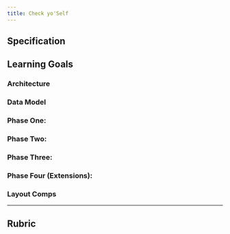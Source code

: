 ```yaml
---
title: Check yo'Self
---
```


## Specification

## Learning Goals

### Architecture

### Data Model

### Phase One:

### Phase Two:

### Phase Three: 

### Phase Four (Extensions):

### Layout Comps

----------------------------------------------------------

## Rubric

